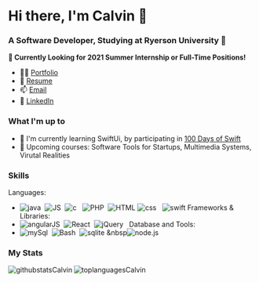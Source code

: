 # Hi there, I'm Calvin 👋
### A Software Developer, Studying at Ryerson University 🐏
**🎯 Currently Looking for 2021 Summer Internship or Full-Time Positions!**
- 👨‍💻 <a href="https://calvinyap.com/" target="blank" rel="noopener noreferrer"> Portfolio</a>
- 📝 <a href="https://calvinyap.com/assets/CalvinYapResume2020.pdf" target="blank" rel="noopener noreferrer">Resume</a>
- 📫 <a href="mailto:calvin.gh.yap@rgmail.com" class="">Email</a>
- 💼 <a href="https://www.linkedin.com/in/calvin-yap-b83275193/" target="_blank" rel="noopener noreferrer">LinkedIn</a>


### What I'm up to
- 🌱 I'm currently learning SwiftUi, by participating in <a href="https://www.hackingwithswift.com/100/swiftui " target="_blank" rel="noopener noreferrer">100 Days of Swift</a> 
- 🎒 Upcoming courses: Software Tools for Startups, Multimedia Systems, Virutal Realities

### Skills
Languages:
- <img src="https://img.shields.io/badge/Java-ED8B00?style=for-the-badge&logo=java&logoColor=white" alt="java" /> &nbsp;<img src="https://img.shields.io/badge/JavaScript-323330?style=for-the-badge&logo=javascript&logoColor=F7DF1E" alt="JS" /> &nbsp;<img src="https://img.shields.io/badge/C%2B%2B-00599C?style=for-the-badge&logo=c%2B%2B&logoColor=white" alt="c" /> &nbsp; <img src="https://img.shields.io/badge/PHP-777BB4?style=for-the-badge&logo=php&logoColor=white" alt="PHP" />&nbsp; <img src="https://img.shields.io/badge/HTML5-E34F26?style=for-the-badge&logo=html5&logoColor=whit" alt="HTML" />&nbsp;<img src="https://img.shields.io/badge/CSS3-1572B6?style=for-the-badge&logo=css3&logoColor=white" alt="css" /> &nbsp; <img src="https://img.shields.io/badge/Swift-FA7343?style=for-the-badge&logo=swift&logoColor=white" alt="swift" /> 
Frameworks & Libraries:
- <img src="https://img.shields.io/badge/AngularJS-E23237?style=for-the-badge&logo=angularjs&logoColor=white" alt="angularJS" /> &nbsp;<img src="https://img.shields.io/badge/React-20232A?style=for-the-badge&logo=react&logoColor=61DAFB" alt="React" /> &nbsp;<img src="https://img.shields.io/badge/jQuery-0769AD?style=for-the-badge&logo=jquery&logoColor=white" alt="jQuery" /> &nbsp; 
Database and Tools:
- <img src="https://img.shields.io/badge/MySQL-00000F?style=for-the-badge&logo=mysql&logoColor=white" alt="mySql" /> &nbsp;<img src="https://img.shields.io/badge/Shell_Script-121011?style=for-the-badge&logo=gnu-bash&logoColor=white" alt="Bash" /> &nbsp;<img src="https://img.shields.io/badge/SQLite-07405E?style=for-the-badge&logo=sqlite&logoColor=white" alt="sqlite" /> &nbsp<img src="https://img.shields.io/badge/Node.js-43853D?style=for-the-badge&logo=node.js&logoColor=white" alt="node.js" /> &nbsp; 

### My Stats
<img align="left" alt="githubstatsCalvin" src="https://github-readme-stats.vercel.app/api?username=calvin-yap&show_icons=true&theme=cobalt&hide_border=true&hide_rank=true"/>
<img align="left" alt="toplanguagesCalvin" src="https://github-readme-stats.vercel.app/api/top-langs/?username=calvin-yap&theme=cobalt&layout=compact&hide_border=true"/>






